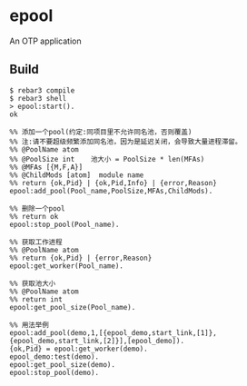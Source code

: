 epool
=====

An OTP application

Build
-----

    $ rebar3 compile
    $ rebar3 shell
    > epool:start().
    ok

	%% 添加一个pool(约定:同项目里不允许同名池，否则覆盖)
	%% 注:请不要超级频繁添加同名池，因为是延迟关闭，会导致大量进程滞留。
	%% @PoolName atom
	%% @PoolSize int    池大小 = PoolSize * len(MFAs)
	%% @MFAs [{M,F,A}]
	%% @ChildMods [atom]  module name
	%% return {ok,Pid} | {ok,Pid,Info} | {error,Reason}
	epool:add_pool(Pool_name,PoolSize,MFAs,ChildMods).
	
	%% 删除一个pool
	%% return ok
	epool:stop_pool(Pool_name).
	
	%% 获取工作进程
	%% @PoolName atom
	%% return {ok,Pid} | {error,Reason}
	epool:get_worker(Pool_name).  
	
	%% 获取池大小
	%% @PoolName atom
	%% return int 
	epool:get_pool_size(Pool_name).    
	    
	%% 用法举例
	epool:add_pool(demo,1,[{epool_demo,start_link,[1]},{epool_demo,start_link,[2]}],[epool_demo]).   
	{ok,Pid} = epool:get_worker(demo). 
	epool_demo:test(demo). 
	epool:get_pool_size(demo). 
	epool:stop_pool(demo).
	
	
	
	
	   
	    